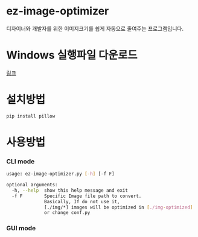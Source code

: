 # ez-image-optimizer

디자이너와 개발자를 위한 이미지크기를 쉽게 자동으로 줄여주는 프로그램입니다.

# Windows 실행파일 다운로드

[링크]()

# 설치방법
```python
pip install pillow
```

# 사용방법

### CLI mode

```bash
usage: ez-image-optimizer.py [-h] [-f F]

optional arguments:
  -h, --help  show this help message and exit
  -f F        Specific Image file path to convert.
              Basically, If do not use it,
              [./img/*] images will be optimized in [./img-optimized]
              or change conf.py
```

### GUI mode

